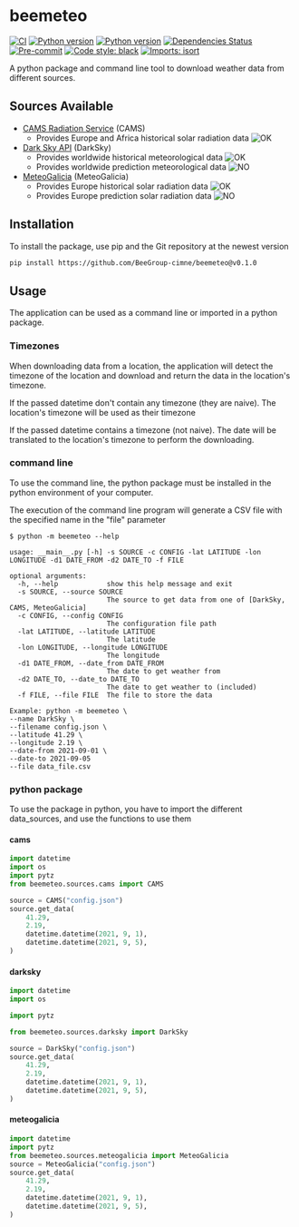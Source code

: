 # beemeteo

[![CI](https://github.com/beedata-analytics/beemeteo/actions/workflows/main.yml/badge.svg)](https://github.com/beedata-analytics/beemeteo/actions/workflows/main.yml)
[![Python version](https://img.shields.io/badge/python-2.7-blue)](https://img.shields.io/badge/python-2.7-blue)
[![Python version](https://img.shields.io/badge/python-3.8-blue)](https://img.shields.io/badge/python-3.8-blue)
[![Dependencies Status](https://img.shields.io/badge/dependencies-up%20to%20date-brightgreen.svg)](https://github.com/beedata-analytics/beedatadis/pulls?utf8=%E2%9C%93&q=is%3Apr%20author%3Aapp%2Fdependabot)
[![Pre-commit](https://img.shields.io/badge/pre--commit-enabled-brightgreen?logo=pre-commit&logoColor=white)](https://github.com/beedata-analytics/beedatadis/blob/master/.pre-commit-config.yaml)
[![Code style: black](https://img.shields.io/badge/code%20style-black-000000.svg)](https://github.com/psf/black)
[![Imports: isort](https://img.shields.io/badge/%20imports-isort-%231674b1?style=flat&labelColor=ef8336)](https://pycqa.github.io/isort/)


A python package and command line tool to download weather data from different sources.

## Sources Available

- [CAMS Radiation Service](http://www.soda-pro.com/web-services/radiation/cams-radiation-service/info) (CAMS)
  - Provides Europe and Africa historical solar radiation data ![OK](https://img.shields.io/badge/-OK-green)
- [Dark Sky API](https://darksky.net/dev) (DarkSky)
  - Provides worldwide historical meteorological data ![OK](https://img.shields.io/badge/-OK-green)
  - Provides worldwide prediction meteorological data ![NO](https://img.shields.io/badge/-OK-red)
- [MeteoGalicia](http://mandeo.meteogalicia.es) (MeteoGalicia)
  - Provides Europe historical solar radiation data ![OK](https://img.shields.io/badge/-OK-green)
  - Provides Europe prediction solar radiation data ![NO](https://img.shields.io/badge/-OK-red)
## Installation

To install the package, use pip and the Git repository at the newest version

```bash
pip install https://github.com/BeeGroup-cimne/beemeteo@v0.1.0
```
## Usage
The application can be used as a command line or imported in a python package.

### Timezones

When downloading data from a location, the application will detect the timezone of the location and download and return the data in the location's timezone.

If the passed datetime don't contain any timezone (they are naive). The location's timezone will be used as their timezone

If the passed datetime contains a timezone (not naive). The date will be translated to the location's timezone to perform the downloading.

### command line

To use the command line, the python package must be installed in the python environment of your computer. 

The execution of the command line program will generate a CSV file with the specified name in the "file" parameter
```console
$ python -m beemeteo --help

usage: __main__.py [-h] -s SOURCE -c CONFIG -lat LATITUDE -lon LONGITUDE -d1 DATE_FROM -d2 DATE_TO -f FILE

optional arguments:
  -h, --help            show this help message and exit
  -s SOURCE, --source SOURCE
                        The source to get data from one of [DarkSky, CAMS, MeteoGalicia]
  -c CONFIG, --config CONFIG
                        The configuration file path
  -lat LATITUDE, --latitude LATITUDE
                        The latitude
  -lon LONGITUDE, --longitude LONGITUDE
                        The longitude
  -d1 DATE_FROM, --date_from DATE_FROM
                        The date to get weather from
  -d2 DATE_TO, --date_to DATE_TO
                        The date to get weather to (included)
  -f FILE, --file FILE  The file to store the data

Example: python -m beemeteo \
--name DarkSky \
--filename config.json \
--latitude 41.29 \
--longitude 2.19 \
--date-from 2021-09-01 \
--date-to 2021-09-05
--file data_file.csv
```

### python package
To use the package in python, you have to import the different data_sources, and use the functions to use them

#### cams

```python
import datetime
import os
import pytz
from beemeteo.sources.cams import CAMS

source = CAMS("config.json")
source.get_data(
    41.29,
    2.19,
    datetime.datetime(2021, 9, 1),
    datetime.datetime(2021, 9, 5),
)
```

#### darksky

```python
import datetime
import os

import pytz

from beemeteo.sources.darksky import DarkSky

source = DarkSky("config.json")
source.get_data(
    41.29,
    2.19,
    datetime.datetime(2021, 9, 1),
    datetime.datetime(2021, 9, 5),
)
```

#### meteogalicia

```python
import datetime
import pytz
from beemeteo.sources.meteogalicia import MeteoGalicia
source = MeteoGalicia("config.json")
source.get_data(
    41.29,
    2.19,
    datetime.datetime(2021, 9, 1),
    datetime.datetime(2021, 9, 5),
)
```
